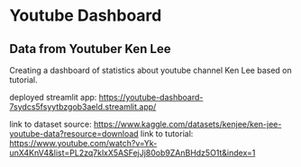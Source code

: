 # Youtube Dashboard 
## Data from Youtuber Ken Lee

Creating a dashboard of statistics about youtube channel Ken Lee based on tutorial.

deployed streamlit app: https://youtube-dashboard-7sydcs5fsyytbzgob3aeld.streamlit.app/

link to dataset source: https://www.kaggle.com/datasets/kenjee/ken-jee-youtube-data?resource=download
link to tutorial: https://www.youtube.com/watch?v=Yk-unX4KnV4&list=PL2zq7klxX5ASFejJj80ob9ZAnBHdz5O1t&index=1